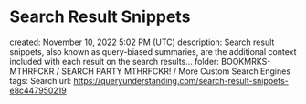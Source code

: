 # Search Result Snippets

created: November 10, 2022 5:02 PM (UTC)
description: Search result snippets, also known as query-biased summaries, are the additional context included with each result on the search results…
folder: BOOKMRKS-MTHRFCKR / SEARCH PARTY MTHRFCKR! / More Custom Search Engines
tags: Search
url: https://queryunderstanding.com/search-result-snippets-e8c447950219